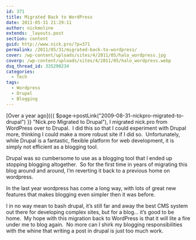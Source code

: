 ```yaml
---
id: 371
title: Migrated Back to WordPress
date: 2011-05-31 21:29:11
author: nickmoline
extends: _layouts.post
section: content
guid: http://www.nick.pro/?p=371
permalink: /2011/05/31/migrated-back-to-wordpress/
cover: /wp-content/uploads/sites/4/2011/05/halo_wordpress.jpg
coverp: /wp-content/uploads/sites/4/2011/05/halo_wordpress.webp
dsq_thread_id: 335290234
categories:
  - Tech
tags:
  - Wordpress
  - Drupal
  - Blogging
---
```

[Over a year ago]({{ $page->postLink("2009-08-31-nickpro-migrated-to-drupal") }} "Nick.pro Migrated to Drupal"), I migrated nick.pro from WordPress over to Drupal.  I did this so that I could experiment with Drupal more, thinking I could make a more robust site if I did so.  Unfortunately, while Drupal is a fantastic, flexible platform for web development, it is simply not efficient as a blogging tool.
<!--more-->

Drupal was so cumbersome to use as a blogging tool that I ended up stopping blogging altogether.  So for the first time in years of migrating this blog around and around, I&#8217;m reverting it back to a previous home on wordpress.

In the last year wordpress has come a long way, with lots of great new features that makes blogging even simpler then it was before.

I in no way mean to bash drupal, it&#8217;s still far and away the best CMS system out there for developing complex sites, but for a blog&#8230; it&#8217;s good to be home.  My hope with this migration back to WordPress is that it will lite a fire under me to blog again.  No more can I shirk my blogging responsibilities with the whine that writing a post in drupal is just too much work.
